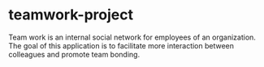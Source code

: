 # teamwork-project
Team work is an internal social network for employees of an organization. The goal of this application is to facilitate more interaction between colleagues and promote team bonding.
